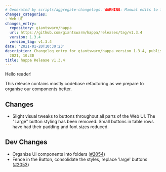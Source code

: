 ```yaml
---
# Generated by scripts/aggregate-changelogs. WARNING: Manual edits to this files will be overwritten.
changes_categories:
- Web UI
changes_entry:
  repository: giantswarm/happa
  url: https://github.com/giantswarm/happa/releases/tag/v1.3.4
  version: 1.3.4
  version_tag: v1.3.4
date: '2021-01-20T10:30:23'
description: Changelog entry for giantswarm/happa version 1.3.4, published on 20 January
  2021, 10:30
title: happa Release v1.3.4
---
```


Hello reader!

This release contains mostly codebase refactoring as we prepare to organise our components better.

## Changes
- Slight visual tweaks to buttons throughout all parts of the Web UI. The "Large" button styling has been removed. Small buttons in table rows have had their padding and font sizes reduced.

## Dev Changes
- Organize UI components into folders ([#2054](https://github.com/giantswarm/happa/pull/2054))
- Fence in the Button, consolidate the styles, replace 'large' buttons ([#2053](https://github.com/giantswarm/happa/pull/2053))

